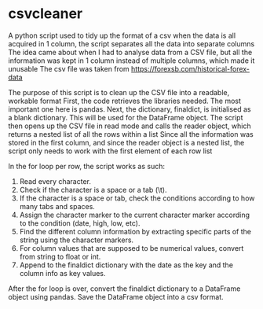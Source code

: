 # csvcleaner
A python script used to tidy up the format of a csv when the data is all acquired in 1 column, the script separates all the data into separate columns
The idea came about when I had to analyse data from a CSV file, but all the information was kept in 1 column instead of multiple columns, which made it unusable
The csv file was taken from https://forexsb.com/historical-forex-data

The purpose of this script is to clean up the CSV file into a readable, workable format
First, the code retrieves the libraries needed. The most important one here is pandas.
Next, the dictionary, finaldict, is initialised as a blank dictionary. This will be used for the DataFrame object.
The script then opens up the CSV file in read mode and calls the reader object, which returns a nested list of all the rows within a list
Since all the information was stored in the first column, and since the reader object is a nested list, the script only needs to work with the first element of each row list

In the for loop per row, the script works as such:
1. Read every character.
2. Check if the character is a space or a tab (\t).
3. If the character is a space or tab, check the conditions according to how many tabs and spaces.
4. Assign the character marker to the current character marker according to the condition (date, high, low, etc).
5. Find the different column information by extracting specific parts of the string using the character markers.
6. For column values that are supposed to be numerical values, convert from string to float or int.
7. Append to the finaldict dictionary with the date as the key and the column info as key values.

After the for loop is over, convert the finaldict dictionary to a DataFrame object using pandas.
Save the DataFrame object into a csv format.
